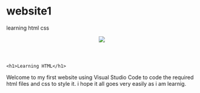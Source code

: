 # website1
learning html css
<!DOCTYPE html>

<HTML>


<head>
    <meta http-equiv="Content-Type" content="text/html;charset=UTF-8">
    <link rel="stylesheet" type="text/css" href="code.css" media="screen">
    <title>My first VS Code webpage</title>
    
</head>

<BODY>
    <HEADER>
        <img src="html logo.jpg" >        
    </HEADER>
    
    <h1>Learning HTML</h1>
<P>Welcome to my first website using Visual Studio Code to code the required html files
    and css to style it. i hope it all goes very easily as i am learnig.

</P>
</BODY>

<footer>
</footer>

</HTML>
